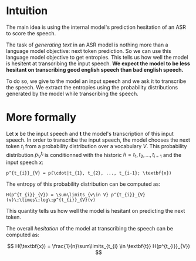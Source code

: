 # Intuition

The main idea is using the internal model's prediction hesitation of an ASR to score the speech.

The task of _generating text_ in an ASR model is nothing more than a language model objective: next token prediction. So we can use this language model objective to get entropies. This tells us how well the model is hesitent at transcribing the input speech. __We expect the model to be less hesitant on transcribing good english speech than bad english speech.__


To do so, we give to the model an input speech and we ask it to transcribe the speech. We extract the entropies using the probability distributions generated by the model while transcribing the speech. 

# More formally

Let $\textbf{x}$ be the input speech and $\textbf{t}$ the model's transcription of this input speech.
In order to transcribe the input speech, the model chooses the next token $t_{i}$ from a probability distribution over a vocabulary $V$. This probability distribution $p^{t_{i}}_{V}$ is conditionned with the historic $h=t_{1}, t_{2}, ..., t_{i-1}$ and the input speech $x$:

```
p^{t_{i}}_{V} = p(\cdot|t_{1}, t_{2}, ..., t_{i-1}; \textbf{x})
```

The entropy of this probability distribution can be computed as:

```
H(p^{t_{i}}_{V}) = \sum\limits_{v\in V} p^{t_{i}}_{V}(v)\;\times\;log\;p^{t_{i}}_{V}(v)
```

This quantity tells us how well the model is hesitant on predicting the next token.

The overall _hesitation_ of the model at transcribing the speech can be computed as:

$$
H(\textbf{x}) = \frac{1}{n}\sum\limits_{t_{i} \in \textbf{t}} H(p^{t_{i}}_{V})
$$
